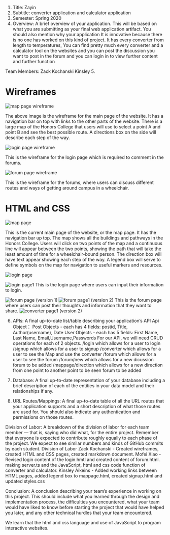 
1.	Title: Zayin
2.	Subtitle: converter application and calculator application
3.	Semester: Spring 2020
4.	Overview: A brief overview of your application. This will be based on what you are submitting as your final web application artifact. You should also mention why your application
It is innovative because there is no one has worked on this kind of project. It has every converter from length to temperatures, You can find pretty much every converter and a calculator tool on the websites and you can post the discussion you want to post in the forum and you can login in to view further content and further function

Team Members: Zack Kochanski  Kinsley
5.	

# Wireframes

![map page wireframe](../master/images/mapwireframe.png)

The above image is the wireframe for the main page of the website. It has a navigation bar on top with links to the other parts of the website. There is a large map of the Honors College that users will use to select a point A and point B and see the best possible route. A directions box on the side will describe each step of the way.

![login page wireframe](../master/images/loginwireframe.png)

This is the wireframe for the login page which is required to comment in the forums. 

![forum page wireframe](../master/images/forumwireframe.png)

This is the wireframe for the forums, where users can discuss different routes and ways of getting around campus in a wheelchair. 

# HTML and CSS

![map page](../master/images/mappageimg.png)

This is the current main page of the website, or the map page. It has the navigation bar up top. The map shows all the buildings and pathways in the Honors College. Users will click on two points of the map and a continuous line will appear between the two points, showing the path that will take the least amount of time for a wheelchair-bound person. The direction box will have text appear showing each step of the way. A legend box will serve to define symbols on the map for navigation to useful markers and resources.

![login page](../master/images/loginimg.png)

![login page1](../master/images/loginpass.png)
This is the login page where users can input their information to login. 

![forum page](../master/images/forum-first-version.png)
(version 1)
![forum page1](../master/images/forum-first-version1.png)
(version 2)
This is the forum page where users can post their thoughts and information that they want to share.
![converter page1](../master/images/converter.png)
(version 2)

6.	APIs: A final up-to-date list/table describing your application’s API
Api
Object： Post Objects - each has 4 fields: postid, Title, Author(username), Date
User Objects - each has 5 fields: First Name, Last Name, Email,Username,Passwords
For our API, we will need CRUD operations for each of 2 objects.
/login which allows for a user to login
/signup which allows for a user to signup
/converter which allows for a user to see the Map and use the converter
/forum which allows for a user to see the forum
/forum/new which allows for a new dicussion forum to be added
/mappage/direction which allows for a new direction from one point to another point to be seen forum to be added

7.	Database: A final up-to-date representation of your database including a brief description of each of the entities in your data model and their relationships if any.

8.	URL Routes/Mappings: A final up-to-date table of all the URL routes that your application supports and a short description of what those routes are used for. You should also indicate any authentication and permissions on those routes.


Division of Labor: A breakdown of the division of labor for each team member — that is, saying who did what, for the entire project. Remember that everyone is expected to contribute roughly equally to each phase of the project. We expect to see similar numbers and kinds of GitHub commits by each student.
Division of Labor
Zack Kochanski - Created wireframes, created HTML and CSS pages, created markdown document.
Mofei Xiao - Revised login content of the login.hmtl and created content of forum.html. making server.ts  and the JavaScript, html and css code function of converter and calculator.
Kinsley Aikeins - Added working links between HTML pages, added legend box to mappage.html, created signup.html and updated styles.css

Conclusion: A conclusion describing your team’s experience in working on this project. This should include what you learned through the design and implementation process, the difficulties you encountered, what your team would have liked to know before starting the project that would have helped you later, and any other technical hurdles that your team encountered.

We learn that the html and css language and use of JavaScript to program interactive websites. 

